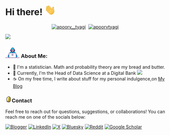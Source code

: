 # Hi there! <img src="https://github.com/WajdiBenSaad/WajdiBenSaad/blob/main/assets/Hi.gif" width="35" />
<p align="center">
<a href="https://twitter.com/wajdi_bs" target="blank"><img align="center" src="https://cdn.jsdelivr.net/npm/simple-icons@3.0.1/icons/twitter.svg" alt="apoorv__tyagi" height="30" width="30" /></a>&nbsp;
<a href="https://linkedin.com/in/wajdibensaad" target="blank"><img align="center" src="https://cdn.jsdelivr.net/npm/simple-icons@3.0.1/icons/linkedin.svg" alt="apoorvtyagi" height="30" width="30" /></a>&nbsp;
</p>

![](https://camo.githubusercontent.com/992babdffd8c74a1502de375fbdf7e4d54773242/68747470733a2f2f6d656469612e67697068792e636f6d2f6d656469612f53576f536b4e36447854737a71494b4571762f67697068792e676966)

### <img src="https://github.com/WajdiBenSaad/WajdiBenSaad/blob/main/assets/Developer.gif" width="45" /> About Me:
- 🏦 I'm a statistician. Math and probability theory are my bread and butter.
- 🚀 Currently, I'm the Head of Data Science at a Digital Bank
      <img src="https://media.giphy.com/media/WUlplcMpOCEmTGBtBW/giphy.gif" width="30">
- ☕ On my free time, I write about stuff for my personal indulgence,on  [My Blog](https://wajdix.blogspot.com)

### <img alt="GIF" src="https://github.com/WajdiBenSaad/WajdiBenSaad/blob/main/assets/coin.gif" width="20px" />Contact

Feel free to reach out for questions, suggestions, or collaborations!
You can reach me on one of the socials below: 

[![Blogger](https://img.shields.io/badge/Blogger-FF5722?style=for-the-badge&logo=blogger&logoColor=white)](https://wajdix.blogspot.com/)
[![LinkedIn](https://img.shields.io/badge/linkedin-%230077B5.svg?style=for-the-badge&logo=linkedin&logoColor=white)](https://www.linkedin.com/in/wajdibensaad/)
[![X](https://img.shields.io/badge/X-%23000000.svg?style=for-the-badge&logo=X&logoColor=white)](https://x.com/wajdi_bs)
[![Bluesky](https://img.shields.io/badge/Bluesky-0285FF?style=for-the-badge&logo=Bluesky&logoColor=white)](https://bsky.app/profile/wajdi.bsky.social)
[![Reddit](https://img.shields.io/badge/Reddit-%23FF4500.svg?style=for-the-badge&logo=Reddit&logoColor=white)](https://www.reddit.com/user/wajdix/)
[![Google Scholar](https://img.shields.io/badge/Google%20Scholar-4285F4?style=for-the-badge&logo=google-scholar&logoColor=white)](https://scholar.google.com/citations?user=LUOsfhYAAAAJ&hl=en)

